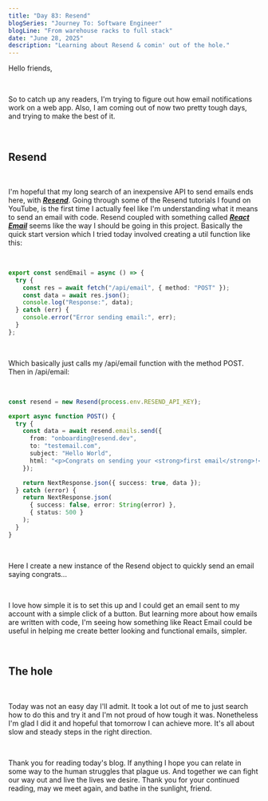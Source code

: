 ```yaml
---
title: "Day 83: Resend"
blogSeries: "Journey To: Software Engineer"
blogLine: "From warehouse racks to full stack"
date: "June 28, 2025"
description: "Learning about Resend & comin' out of the hole."
---
```


Hello friends,

<br>

So to catch up any readers, I'm trying to figure out how email notifications work on a web app. Also, I am coming out of now two pretty tough days, and trying to make the best of it.

<br>

## Resend

<br>

I'm hopeful that my long search of an inexpensive API to send emails ends here, with **_[Resend](https://resend.com)_**. Going through some of the Resend tutorials I found on YouTube, is the first time I actually feel like I'm understanding what it means to send an email with code. Resend coupled with something called **_[React Email](https://react.email)_** seems like the way I should be going in this project. Basically the quick start version which I tried today involved creating a util function like this:

<br>

```ts
export const sendEmail = async () => {
  try {
    const res = await fetch("/api/email", { method: "POST" });
    const data = await res.json();
    console.log("Response:", data);
  } catch (err) {
    console.error("Error sending email:", err);
  }
};
```

<br>

Which basically just calls my /api/email function with the method POST. Then in /api/email:

<br>

```ts
const resend = new Resend(process.env.RESEND_API_KEY);

export async function POST() {
  try {
    const data = await resend.emails.send({
      from: "onboarding@resend.dev",
      to: "testemail.com",
      subject: "Hello World",
      html: "<p>Congrats on sending your <strong>first email</strong>!</p>",
    });

    return NextResponse.json({ success: true, data });
  } catch (error) {
    return NextResponse.json(
      { success: false, error: String(error) },
      { status: 500 }
    );
  }
}
```

<br>

Here I create a new instance of the Resend object to quickly send an email saying congrats...

<br>

I love how simple it is to set this up and I could get an email sent to my account with a simple click of a button. But learning more about how emails are written with code, I'm seeing how something like React Email could be useful in helping me create better looking and functional emails, simpler. 

<br>

## The hole

<br>

Today was not an easy day I'll admit. It took a lot out of me to just search how to do this and try it and I'm not proud of how tough it was. Nonetheless I'm glad I did it and hopeful that tomorrow I can achieve more. It's all about slow and steady steps in the right direction.

<br>

Thank you for reading today's blog. If anything I hope you can relate in some way to the human struggles that plague us. And together we can fight our way out and live the lives we desire. Thank you for your continued reading, may we meet again, and bathe in the sunlight, friend.